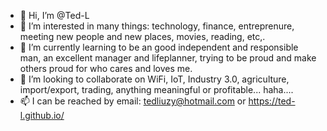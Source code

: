 - 👋 Hi, I’m @Ted-L
- 👀 I’m interested in many things: technology, finance, entreprenure, meeting new people and new places, movies, reading, etc,.
- 🌱 I’m currently learning to be an good independent and responsible man, an excellent manager and lifeplanner, trying to be proud and make others proud for who cares and loves me.
- 💞️ I’m looking to collaborate on WiFi, IoT, Industry 3.0, agriculture, import/export, trading, anything meaningful or profitable... haha....
- 📫 I can be reached by email: tedliuzy@hotmail.com or https://ted-l.github.io/

<!---
Ted-L/Ted-L is a ✨ special ✨ repository because its `README.md` (this file) appears on your GitHub profile.
You can click the Preview link to take a look at your changes.
--->
